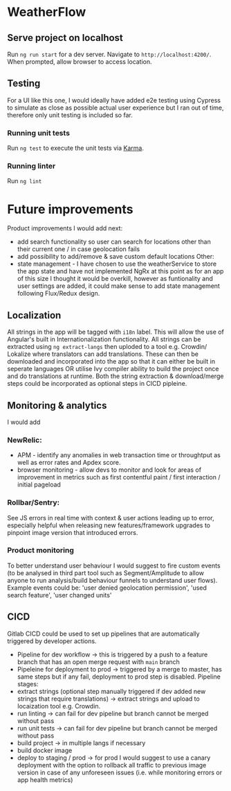 # WeatherFlow

## Serve project on localhost
Run `ng run start` for a dev server. Navigate to `http://localhost:4200/`.
When prompted, allow browser to access location.

## Testing
For a UI like this one, I would ideally have added e2e testing using Cypress to simulate as close as possible actual user experience but I ran out of time, therefore only unit testing is included so far.

### Running unit tests
Run `ng test` to execute the unit tests via [Karma](https://karma-runner.github.io).

### Running linter
Run `ng lint`

# Future improvements
Product improvements I would add next:
* add search functionality so user can search for locations other than their current one / in case geolocation fails
* add possibility to add/remove & save custom default locations
Other:
* state management - I have chosen to use the weatherService to store the app state and have not implemented NgRx at this point as for an app of this size I thought it would be overkill, however as funtionality and user settings are added, it could make sense to add state management following Flux/Redux design.

## Localization
All strings in the app will be tagged with `i18n` label. This will allow the use of Angular's built in Internationalization functionality. All strings can be extracted using `ng extract-langs` then uploded to a tool e.g. Crowdin/ Lokalize where translators can add translations. These can then be downloaded and incorporated into the app so that it can either be built in seperate languages OR utilise Ivy compiler ability to build the project once and do translations at runtime.
Both the string extraction & download/merge steps could be incorporated as optional steps in CICD pipleine.

## Monitoring & analytics
I would add
### NewRelic:
* APM - identify any anomalies in web transaction time or throughtput as well as error rates and Apdex score. 
* browser monitoring - allow devs to monitor and look for areas of improvement in metrics such as first contentful paint / first interaction / initial pageload
### Rollbar/Sentry:
See JS errors in real time with context & user actions leading up to error, especially helpful when releasing new features/framework upgrades to pinpoint image version that introduced errors.

### Product monitoring
To better understand user behaviour I would suggest to fire custom events (to be analysed in third part tool such as Segment/Amplitude to allow anyone to run analysis/build behaviour funnels to understand user flows). Example events could be: 'user denied geolocation permission', 'used search feature', 'user changed units' 

## CICD
Gitlab CICD could be used to set up pipelines that are automatically triggered by developer actions.
* Pipeline for dev workflow -> this is triggered by a push to a feature branch that has an open merge request with `main` branch
* Pipeleine for deployment to prod -> triggered by a merge to master, has same steps but if any fail, deployment to prod step is disabled.
Pipeline stages:
* extract strings (optional step manually triggered if dev added new strings that require translations) -> extract strings and upload to locaization tool e.g. Crowdin.
* run linting -> can fail for dev pipeline but branch cannot be merged without pass
* run unit tests -> can fail for dev pipeline but branch cannot be merged without pass
* build project -> in multiple langs if necessary
* build docker image
* deploy to staging / prod -> for prod I would suggest to use a canary deployment with the option to rollback all traffic to previous image version in case of any unforeseen issues (i.e. while monitoring errors or app health metrics)
